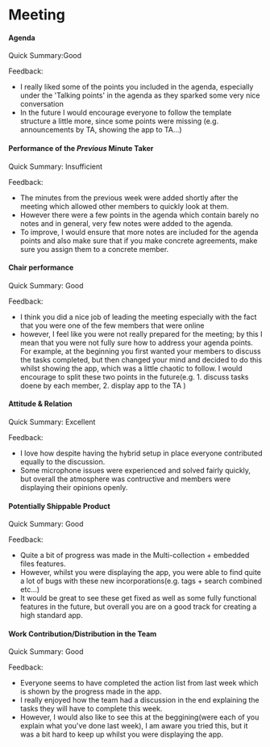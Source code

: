 # Meeting


#### Agenda 


Quick Summary:Good

Feedback:

- I really liked some of the points you included in the agenda, especially under the 'Talking points' in the agenda as they sparked some very nice conversation
- In the future I would encourage everyone to follow the template structure a little more, since some points were missing (e.g. announcements by TA, showing the app to TA...)


#### Performance of the *Previous* Minute Taker

Quick Summary: Insufficient

Feedback: 

- The minutes from the previous week were added shortly after the meeting which allowed other members to quickly look at them.
- However there were a few points in the agenda which contain barely no notes and in general, very few notes were added to the agenda.
- To improve,  I would ensure that more notes are included for the agenda points and also make sure that if you make concrete agreements, make sure you assign them to a concrete member.


#### Chair performance

Quick Summary: Good

Feedback: 

- I think you did a nice job of leading the meeting especially with the fact that you were one of the few members that were online
- however, I feel like you were not really prepared for the meeting; by this I mean that you were not fully sure how to address your agenda points. For example, at the beginning you first wanted your members to discuss the tasks completed, but then changed your mind and decided to do this whilst showing the app, which was a little chaotic to follow. I would encourage to split these two points in the future(e.g. 1. discuss tasks doene by each member, 2. display app to the TA )



#### Attitude & Relation

Quick Summary: Excellent

Feedback: 

- I love how despite having the hybrid setup in place everyone contributed equally to the discussion.
- Some microphone issues were experienced and solved fairly quickly, but overall the atmosphere was contructive and members were displaying their opinions openly.


#### Potentially Shippable Product

Quick Summary: Good

Feedback: 

- Quite a bit of progress was made in the Multi-collection + embedded files features. 
- However, whilst you were displaying the app, you were able to find quite a lot of bugs with these new incorporations(e.g. tags + search combined etc...)
- It would be great to see these get fixed as well as some fully functional features in the future, but overall you are on a good track for creating a high standard app.


#### Work Contribution/Distribution in the Team

Quick Summary: Good

Feedback: 

- Everyone seems to have completed the action list from last week which is shown by the progress made in the app.
- I really enjoyed how the team had a discussion in the end explaining the tasks they will have to complete this week.
- However, I would also like to see this at the beggining(were each of you explain what you've done last week), I am aware you tried this, but it was a bit hard to keep up whilst you were displaying the app.
